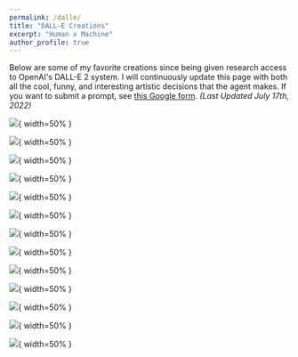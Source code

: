 ```yaml
---
permalink: /dalle/
title: "DALL-E Creations"
excerpt: "Human x Machine"
author_profile: true
---
```


Below are some of my favorite creations since being given research access to OpenAI's DALL-E 2 system. I will continuously update this page with both all the cool, funny, and interesting artistic decisions that the agent makes. If you want to submit a prompt, see [this Google form](https://forms.gle/2XEHsJ1hhEdRF1zT7). *(Last Updated July 17th, 2022)*


![](images/dalle/dalle_c1.png){ width=50% }

![](images/dalle/dalle_c2.png){ width=50% }

![](images/dalle/dalle_c3.png){ width=50% }

![](images/dalle/dalle_c4.png){ width=50% }

![](images/dalle/dalle_c5.png){ width=50% }

![](images/dalle/dalle_c6.png){ width=50% }

![](images/dalle/dalle_c7.png){ width=50% }

![](images/dalle/dalle_c8.png){ width=50% }

![](images/dalle/dalle_c9.png){ width=50% }

![](images/dalle/dalle_c10.png){ width=50% }

![](images/dalle/dalle_c11.png){ width=50% }

![](images/dalle/dalle_c12.png){ width=50% }

![](images/dalle/dalle_c13.png){ width=50% }

